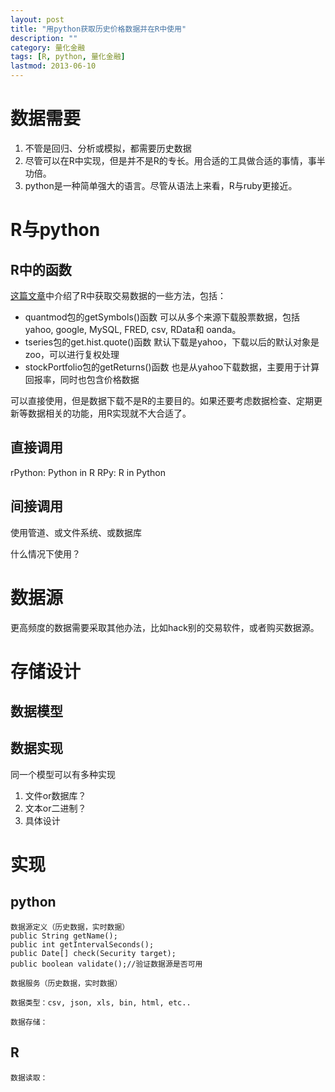 ```yaml
---
layout: post
title: "用python获取历史价格数据并在R中使用"
description: ""
category: 量化金融
tags: [R, python, 量化金融]
lastmod: 2013-06-10
---
```


# 数据需要

1. 不管是回归、分析或模拟，都需要历史数据
2. 尽管可以在R中实现，但是并不是R的专长。用合适的工具做合适的事情，事半功倍。
3. python是一种简单强大的语言。尽管从语法上来看，R与ruby更接近。


# R与python

## R中的函数

[这篇文章](http://site.douban.com/182577/widget/notes/10568316/note/264808127/)中介绍了R中获取交易数据的一些方法，包括：

- quantmod包的getSymbols()函数
  可以从多个来源下载股票数据，包括yahoo, google, MySQL, FRED, csv, RData和 oanda。
- tseries包的get.hist.quote()函数
  默认下载是yahoo，下载以后的默认对象是zoo，可以进行复权处理
- stockPortfolio包的getReturns()函数
  也是从yahoo下载数据，主要用于计算回报率，同时也包含价格数据

可以直接使用，但是数据下载不是R的主要目的。如果还要考虑数据检查、定期更新等数据相关的功能，用R实现就不大合适了。

## 直接调用
rPython: Python in R
RPy: R in Python

## 间接调用

使用管道、或文件系统、或数据库

什么情况下使用？

# 数据源

更高频度的数据需要采取其他办法，比如hack别的交易软件，或者购买数据源。

# 存储设计

## 数据模型

## 数据实现
同一个模型可以有多种实现


1. 文件or数据库？
2. 文本or二进制？
3. 具体设计


# 实现

## python
	数据源定义（历史数据，实时数据）
	public String getName();
	public int getIntervalSeconds();
	public Date[] check(Security target);
	public boolean validate();//验证数据源是否可用

	数据服务（历史数据，实时数据）

	数据类型：csv, json, xls, bin, html, etc.. 

	数据存储：

## R

	数据读取：




